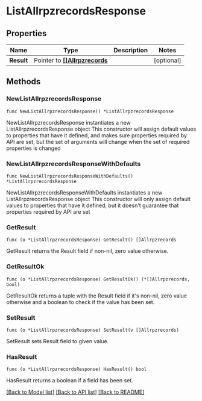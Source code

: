 # ListAllrpzrecordsResponse

## Properties

Name | Type | Description | Notes
------------ | ------------- | ------------- | -------------
**Result** | Pointer to [**[]Allrpzrecords**](Allrpzrecords.md) |  | [optional] 

## Methods

### NewListAllrpzrecordsResponse

`func NewListAllrpzrecordsResponse() *ListAllrpzrecordsResponse`

NewListAllrpzrecordsResponse instantiates a new ListAllrpzrecordsResponse object
This constructor will assign default values to properties that have it defined,
and makes sure properties required by API are set, but the set of arguments
will change when the set of required properties is changed

### NewListAllrpzrecordsResponseWithDefaults

`func NewListAllrpzrecordsResponseWithDefaults() *ListAllrpzrecordsResponse`

NewListAllrpzrecordsResponseWithDefaults instantiates a new ListAllrpzrecordsResponse object
This constructor will only assign default values to properties that have it defined,
but it doesn't guarantee that properties required by API are set

### GetResult

`func (o *ListAllrpzrecordsResponse) GetResult() []Allrpzrecords`

GetResult returns the Result field if non-nil, zero value otherwise.

### GetResultOk

`func (o *ListAllrpzrecordsResponse) GetResultOk() (*[]Allrpzrecords, bool)`

GetResultOk returns a tuple with the Result field if it's non-nil, zero value otherwise
and a boolean to check if the value has been set.

### SetResult

`func (o *ListAllrpzrecordsResponse) SetResult(v []Allrpzrecords)`

SetResult sets Result field to given value.

### HasResult

`func (o *ListAllrpzrecordsResponse) HasResult() bool`

HasResult returns a boolean if a field has been set.


[[Back to Model list]](../README.md#documentation-for-models) [[Back to API list]](../README.md#documentation-for-api-endpoints) [[Back to README]](../README.md)


